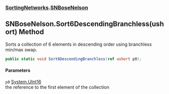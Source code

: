 ### [SortingNetworks](./SortingNetworks.md 'SortingNetworks').[SNBoseNelson](./SortingNetworks-SNBoseNelson.md 'SortingNetworks.SNBoseNelson')
## SNBoseNelson.Sort6DescendingBranchless(ushort) Method
Sorts a collection of 6 elements in descending order using branchless min/max swap.  
```csharp
public static void Sort6DescendingBranchless(ref ushort p0);
```
#### Parameters
<a name='SortingNetworks-SNBoseNelson-Sort6DescendingBranchless(ushort)-p0'></a>
`p0` [System.UInt16](https://docs.microsoft.com/en-us/dotnet/api/System.UInt16 'System.UInt16')  
the reference to the first element of the collection  
  
